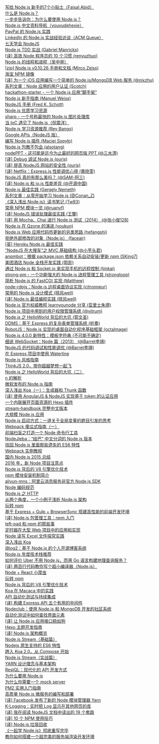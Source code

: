 [写给 Node.js 新手的7个小贴士（Faisal Abid）](http://weekly.manong.io/bounce?url=https%3A%2F%2Fmedium.com%2Ftech-talk%2Fe7c0b0e5ce3c&aid=21&nid=2)  
[什么是 Node.js？](http://weekly.manong.io/bounce?url=http%3A%2F%2Fstackoverflow.com%2Fquestions%2F1884724%2Fwhat-is-node-js&aid=81&nid=6)  
[一步步告诉你：为什么要使用 Node.js？](http://weekly.manong.io/bounce?url=http%3A%2F%2Fwww.toptal.com%2Fnodejs%2Fwhy-the-hell-would-i-use-node-js&aid=159&nid=9)  
[Node.js 中文资料导航（youyudehexie）](http://weekly.manong.io/bounce?url=https%3A%2F%2Fgithub.com%2Fyouyudehexie%2Fnode123&aid=238&nid=12)  
[PayPal 的 Node.js 实践](http://weekly.manong.io/bounce?url=https%3A%2F%2Fwww.paypal-engineering.com%2F2013%2F11%2F22%2Fnode-js-at-paypal%2F&aid=268&nid=13)  
[LinkedIn 的 Node.js 实战经验访谈（ACM Queue）](http://weekly.manong.io/bounce?url=http%3A%2F%2Fqueue.acm.org%2Fdetail.cfm%3Fid%3D2567673&aid=434&nid=19)  
[七天学会 NodeJS](http://weekly.manong.io/bounce?url=http%3A%2F%2Fnqdeng.github.io%2F7-days-nodejs%2F&aid=510&nid=21)  
[Node.js TDD 实战 (Gabriel Manricks)](http://weekly.manong.io/bounce?url=http%3A%2F%2Fcode.tutsplus.com%2Ftutorials%2Ftesting-in-node-js--net-35018&aid=657&nid=23)  
[[译] 高效 Node 程序员的 10 个习惯 (renyuzhuo)](http://weekly.manong.io/bounce?url=http%3A%2F%2Fourjs.com%2Fdetail%2F53272b83cc7e181509000003&aid=770&nid=24)  
[Node.js 的线程和进程（吴中骅）](http://weekly.manong.io/bounce?url=http%3A%2F%2Fwww.infoq.com%2Fcn%2Farticles%2Fnodejs-threads-and-processes&aid=911&nid=27)  
[[zip] Node.js v0.10.26 手册和文档 (Mirco Zeiss)](http://weekly.manong.io/bounce?url=http%3A%2F%2Fvdisk.weibo.com%2Fs%2FG-kauggDoNsW&aid=925&nid=27)  
[淘宝 NPM 镜像](http://weekly.manong.io/bounce?url=http%3A%2F%2Fnpm.taobao.org%2F&aid=960&nid=28)  
[[译] 为一个 iOS 应用编写一个简单的 Node.js/MongoDB Web 服务 (@nixzhu)](http://weekly.manong.io/bounce?url=https%3A%2F%2Fgithub.com%2Fnixzhu%2Fdev-blog%2Fblob%2Fmaster%2F2014-04-21-write-a-simple-nodejs-mongodb-web-service-for-an-ios-app.md&aid=977&nid=29)  
[系列文章：Node 应用的用户认证 (Scotch)](http://weekly.manong.io/bounce?url=http%3A%2F%2Fscotch.io%2Fseries%2Feasy-node-authentication&aid=979&nid=29)  
[hackathon-starter - 一个 Node.js 应用“脚手架”](http://weekly.manong.io/bounce?url=https%3A%2F%2Fgithub.com%2Fsahat%2Fhackathon-starter&aid=996&nid=29)  
[Node.js 新手指南 (Manuel Weiss)](http://weekly.manong.io/bounce?url=http%3A%2F%2Fblog.codeship.io%2F2014%2F05%2F07%2Fnodejs-beginners-guide.html&aid=1013&nid=30)  
[NodeJS 手册 (Fred K. Schott)](http://weekly.manong.io/bounce?url=https%3A%2F%2Fgithub.com%2FFredKSchott%2FNodeJS-Handbook&aid=1062&nid=31)  
[Node.js 优质学习资源](http://weekly.manong.io/bounce?url=http%3A%2F%2Fwww.quora.com%2FNode-js%2FWhat-are-the-best-resources-to-learn-Node-js&aid=1086&nid=32)  
[sharp - 一个号称最快的 Node.js 图片处理库](http://weekly.manong.io/bounce?url=https%3A%2F%2Fgithub.com%2Flovell%2Fsharp&aid=1091&nid=32)  
[当 IoC 遇见了 Node.js（倪震洋）](http://weekly.manong.io/bounce?url=http%3A%2F%2Fwww.infoq.com%2Fcn%2Farticles%2Fioc-meet-nodejs&aid=1162&nid=34)  
[Node.js 学习资源推荐 (Rey Bango)](http://weekly.manong.io/bounce?url=http%3A%2F%2Fcode.tutsplus.com%2Farticles%2Fresources-to-get-you-up-to-speed-in-nodejs--cms-21431&aid=1192&nid=35)  
[Google APIs（NodeJS 版）](http://weekly.manong.io/bounce?url=https%3A%2F%2Fgithub.com%2Fgoogle%2Fgoogle-api-nodejs-client&aid=1289&nid=39)  
[编写 Node.js 插件 (Maciej Sopyło)](http://weekly.manong.io/bounce?url=http%3A%2F%2Fcode.tutsplus.com%2Ftutorials%2Fwriting-nodejs-addons--cms-21771&aid=1307&nid=40)  
[Node.js 包教不包会 (alsotang)](http://weekly.manong.io/bounce?url=https%3A%2F%2Fgithub.com%2Falsotang%2Fnode-lessons&aid=1507&nid=47)  
[nodePPT - 这可能是迄今为止最好的网页版 PPT (@三水清)](http://weekly.manong.io/bounce?url=https%3A%2F%2Fgithub.com%2Fksky521%2FnodePPT&aid=1610&nid=50)  
[[译] Debug 调试 Node.js (ourjs)](http://weekly.manong.io/bounce?url=http%3A%2F%2Fourjs.com%2Fdetail%2Fdebug%25E8%25B0%2583%25E8%25AF%2595node-js-%25E6%2588%2591%25E4%25BB%25AC%25E6%2598%25AF%25E5%25A6%2582%25E4%25BD%2595%25E5%25AE%259A%25E4%25BD%258D%25E5%2586%2585%25E5%25AD%2598%25E6%25B3%2584%25E6%25BC%258F%25E5%2592%258C%25E6%2597%25A0%25E9%2599%2590%25E5%25BE%25AA%25E7%258E%25AF%25E7%259A%2584&aid=1637&nid=51)  
[[译] 提高 NodeJS 网站的安全性 (ourjs)](http://weekly.manong.io/bounce?url=http%3A%2F%2Fourjs.com%2Fdetail%2F%25E6%258F%2590%25E9%25AB%2598nodejs%25E7%25BD%2591%25E7%25AB%2599%25E7%259A%2584%25E5%25AE%2589%25E5%2585%25A8%25E6%2580%25A7-web%25E6%259C%258D%25E5%258A%25A1%25E5%2599%25A8%25E9%2598%25B2%25E9%25BB%2591%25E5%25AE%25A2%25E6%2594%25BB%25E5%2587%25BB%25E6%258A%2580%25E5%25B7%25A7&aid=1687&nid=53)  
[[译] Netflix：Express.js 性能调优心得 (黄晓雯)](http://weekly.manong.io/bounce?url=http%3A%2F%2Fwww.infoq.com%2Fcn%2Fnews%2F2014%2F12%2Fexpressjs-burned-netflix&aid=1716&nid=54)  
[NodeJS 真的有那么美吗？ (@SAM-阿三)](http://weekly.manong.io/bounce?url=http%3A%2F%2Fweibo.com%2Fp%2F1001603795470584572407&aid=1776&nid=57)  
[[译] Node.js 和 io.js 性能差异 (@开源中国)](http://weekly.manong.io/bounce?url=http%3A%2F%2Fwww.oschina.net%2Ftranslate%2Fnode_js_and_io_js_very_different_in_performance&aid=1835&nid=59)  
[Node.js 最佳实践 (Gergely Nemeth)](http://weekly.manong.io/bounce?url=http%3A%2F%2Fblog.risingstack.com%2Fnode-js-best-practices%2F&aid=1904&nid=61)  
[系列文章：从零开始学习 Node.js (@Conan_Z)](http://weekly.manong.io/bounce?url=http%3A%2F%2Fblog.fens.me%2Fseries-nodejs%2F&aid=2013&nid=64)  
[《深入浅出 Node.js》读书笔记 (Tw93)](http://weekly.manong.io/bounce?url=http%3A%2F%2Ftw93.github.io%2F2015-03-01%2Fshen-ru-qian-chu-nodejs-reading-mind-map.html&aid=2054&nid=65)  
[常用 NPM 模块一览 (@ruanyf)](http://weekly.manong.io/bounce?url=https%3A%2F%2Fgithub.com%2Fruanyf%2Farticles%2Fblob%2Fmaster%2F2015%2F2015-04-04-npm-modules.md&aid=2078&nid=65)  
[[译] NodeJS 错误处理最佳实践 (王龑)](http://weekly.manong.io/bounce?url=http%3A%2F%2Fcode.oneapm.com%2Fnodejs%2F2015%2F04%2F13%2Fnodejs-errorhandling%2F&aid=2183&nid=68)  
[[译] 用 Mocha、Chai 进行 Node.js 测试（2014） (@张小俊128)](http://weekly.manong.io/bounce?url=http%3A%2F%2Fwww.html-js.com%2Farticle%2F1875&aid=2223&nid=69)  
[Node.js 在 Qzone 的演进 (youkun)](http://weekly.manong.io/bounce?url=http%3A%2F%2Fwww.w3ctech.com%2Ftopic%2F996&aid=2269&nid=70)  
[Node.js Web 应用代码热更新的另类思路 (hefangshi)](http://weekly.manong.io/bounce?url=http%3A%2F%2Ffex.baidu.com%2Fblog%2F2015%2F05%2Fnodejs-hot-swapping%2F&aid=2380&nid=72)  
[拒绝外部修改的对象（Node.js） (faceair)](http://weekly.manong.io/bounce?url=http%3A%2F%2Flucy.faceair.me%2Farchives%2F361%2F&aid=2501&nid=74)  
[[英] Heroku Node.js 最佳实践](http://weekly.manong.io/bounce?url=https%3A%2F%2Fdevcenter.heroku.com%2Farticles%2Fnode-best-practices&aid=2630&nid=76)  
[“NodeJS 在大搜车”之 MVC 基础结构 (@小芋头君)](http://weekly.manong.io/bounce?url=http%3A%2F%2Fwww.html-js.com%2Farticle%2F2985&aid=2631&nid=76)  
[anpmbot：根据 package.json 依赖关系自动安装/更新 npm (SKing7)](http://weekly.manong.io/bounce?url=https%3A%2F%2Fgithub.com%2FSKing7%2Fanpmbot&aid=2645&nid=76)  
[美团酒店 Node 全栈开发实践 (郭凯)](http://weekly.manong.io/bounce?url=http%3A%2F%2Ftech.meituan.com%2Fnode-fullstack-development-practice.html&aid=2738&nid=77)  
[通过 Node.js 和 Socket.io 来实现手机的远程控制 (ljinkai)](http://weekly.manong.io/bounce?url=http%3A%2F%2Fljinkai.github.io%2F2015%2F06%2F19%2Fphone-control-slide%2F&aid=2739&nid=77)  
[strong-pm - 一个功能强大的 Node.js 进程管理工具 (strongloop)](http://weekly.manong.io/bounce?url=https%3A%2F%2Fgithub.com%2Fstrongloop%2Fstrong-pm%2F&aid=2724&nid=77)  
[简析 Node.js 的 FastCGI 实现 (Matthew)](http://weekly.manong.io/bounce?url=http%3A%2F%2Fwww.ivershuo.com%2F2014%2F04%2Ffastcgi_on_nodejs%2F&aid=2863&nid=79)  
[node-rdpjs：Node.js 远程桌面协议实现 (citronneur)](http://weekly.manong.io/bounce?url=https%3A%2F%2Fgithub.com%2Fcitronneur%2Fnode-rdpjs&aid=2900&nid=79)  
[常用的 Node.js 设计模式 (晓风well)](http://weekly.manong.io/bounce?url=http%3A%2F%2Fwwsun.me%2Fposts%2Fnode-design-patterns.html&aid=2935&nid=80)  
[[译] Node.js 最佳编程实践 (晓风well)](http://weekly.manong.io/bounce?url=http%3A%2F%2Fwwsun.me%2Fposts%2Fnode-best-practices.html&aid=3009&nid=81)  
[Node.js 官方权威教程 learnyounode 分享 (亚里士朱德)](http://weekly.manong.io/bounce?url=http%3A%2F%2Fyalishizhude.github.io%2F2015%2F07%2F25%2Fnodejs%25E5%25AE%2598%25E6%2596%25B9%25E6%259D%2583%25E5%25A8%2581%25E6%2595%2599%25E7%25A8%258Blearnyounode%25E5%2588%2586%25E4%25BA%25AB%2F&aid=3044&nid=81)  
[Node.js 项目中用到的用户权限管理系统 (@vitrum)](http://weekly.manong.io/bounce?url=http%3A%2F%2Fvitrum.github.io%2F2015%2F08%2F03%2FNodejs%25E9%25A1%25B9%25E7%259B%25AE%25E4%25B8%25AD%25E7%2594%25A8%25E5%2588%25B0%25E7%259A%2584%25E7%2594%25A8%25E6%2588%25B7%25E6%259D%2583%25E9%2599%2590%25E7%25AE%25A1%25E7%2590%2586%25E7%25B3%25BB%25E7%25BB%259F%2F&aid=3200&nid=83)  
[Node.js 之 HelloWorld 背后的大坑 (郭文圣)](http://weekly.manong.io/bounce?url=http%3A%2F%2Fwww.jianshu.com%2Fp%2F3c5897dd2b85&aid=3362&nid=85)  
[DDMS：基于 Express 的复杂表单管理系统 (听奏)](http://weekly.manong.io/bounce?url=http%3A%2F%2Fwww.oschina.net%2Fp%2Fddms&aid=3503&nid=86)  
[RobotJS：Node.js 实现的桌面自动化程序基础框架 (octalmage)](http://weekly.manong.io/bounce?url=https%3A%2F%2Fgithub.com%2Foctalmage%2Frobotjs&aid=3591&nid=87)  
[Node.js 4.0.0 新特性：模板字符串 (不可能不确定)](http://weekly.manong.io/bounce?url=http%3A%2F%2Fchensd.com%2F2015-09%2FES6-template-strings.html%3Fhmsr%3Dtoutiao.io%26utm_medium%3Dtoutiao.io%26utm_source%3Dtoutiao.io&aid=3636&nid=88)  
[细说 WebSocket：Node 篇（2013） (@Barret李靖)](http://weekly.manong.io/bounce?url=http%3A%2F%2Fwww.barretlee.com%2Fblog%2F2013%2F12%2F20%2Fcb-websocket-with-node%2F%3Fhmsr%3Dtoutiao.io%26utm_medium%3Dtoutiao.io%26utm_source%3Dtoutiao.io&aid=3637&nid=88)  
[NodeJS 的代码调试和性能调优 (@Barret李靖)](http://weekly.manong.io/bounce?url=http%3A%2F%2Fwww.barretlee.com%2Fblog%2F2015%2F10%2F07%2Fdebug-nodejs-in-command-line%2F%3Fhmsr%3Dtoutiao.io%26utm_medium%3Dtoutiao.io%26utm_source%3Dtoutiao.io&aid=3818&nid=90)  
[在 Express 项目中使用 Waterline](http://weekly.manong.io/bounce?url=http%3A%2F%2Fchensd.com%2F2015-10%2FUse-Waterline-in-Express-project.html&aid=4102&nid=93)  
[Node.js 风格指南](http://weekly.manong.io/bounce?url=https%3A%2F%2Fgithub.com%2Fwwsun%2Fnode-style-guide&aid=4117&nid=93)  
[ThinkJS 2.0，带你超越梦想一起飞](http://weekly.manong.io/bounce?url=https%3A%2F%2Fimququ.com%2Fpost%2Fthinkjs-2.html&aid=4124&nid=93)  
[Node.js 之 HelloWorld 背后的大坑（二）](http://weekly.manong.io/bounce?url=http%3A%2F%2Fwww.jianshu.com%2Fp%2F49c329dda31f&aid=4167&nid=94)  
[n 的解析](http://weekly.manong.io/bounce?url=http%3A%2F%2Fwww.letiantian.me%2F2015-11-06-n%2F&aid=4182&nid=94)  
[微软发布的 Node.js 指南](http://weekly.manong.io/bounce?url=https%3A%2F%2Fgithub.com%2FMicrosoft%2Fnodejs-guidelines&aid=4279&nid=95)  
[深入浅出 Koa（一）：生成器和 Thunk 函数](http://weekly.manong.io/bounce?url=http%3A%2F%2Fwwsun.github.io%2Fposts%2Fgetting-started-with-koa-part-one.html&aid=4293&nid=95)  
[[译] 使用 AngularJS & NodeJS 实现基于 token 的认证应用](http://weekly.manong.io/bounce?url=http%3A%2F%2Fzhuanlan.zhihu.com%2FFrontendMagazine%2F19920223&aid=4408&nid=96)  
[一个内联展开页面资源的 Hexo 插件](http://weekly.manong.io/bounce?url=http%3A%2F%2Fblog.jamespan.me%2F2015%2F11%2F19%2Fhexo-filter-asset-inline%2F&aid=4415&nid=96)  
[stream-handbook 完整中文版本](http://weekly.manong.io/bounce?url=https%3A%2F%2Fgithub.com%2Fjabez128%2Fstream-handbook&aid=4413&nid=96)  
[大规模 Node.js 应用](http://weekly.manong.io/bounce?url=https%3A%2F%2Fgithub.com%2Ftmallfe%2Ftmallfe.github.io%2Fissues%2F28&aid=4472&nid=97)  
[Node.js 启动方式：一道关于全局变量的题目引发的思考](http://weekly.manong.io/bounce?url=http%3A%2F%2Ff2e.souche.com%2Fblog%2Fa-js-problem-about-global%2F&aid=4473&nid=97)  
[Webpack 傻瓜式指南（一）](http://weekly.manong.io/bounce?url=http%3A%2F%2Fzhuanlan.zhihu.com%2FFrontendMagazine%2F20367175&aid=4515&nid=97)  
[前端扫盲之打造一个 Node 命令行工具](http://weekly.manong.io/bounce?url=https%3A%2F%2Fwww.awesomes.cn%2Fsource%2F12&aid=4787&nid=100)  
[NodeJieba：“结巴” 中文分词的 Node.js 版本](http://weekly.manong.io/bounce?url=https%3A%2F%2Fgithub.com%2Fyanyiwu%2Fnodejieba&aid=4885&nid=101)  
[找回 Node.js 里面那些遗失的 ES6 特性](http://weekly.manong.io/bounce?url=http%3A%2F%2Ftaobaofed.org%2Fblog%2F2016%2F01%2F07%2Ffind-back-the-lost-es6-features-in-nodejs%2F&aid=4923&nid=102)  
[Webpack 实例教程](http://weekly.manong.io/bounce?url=https%3A%2F%2Fgithub.com%2Fruanyf%2Fwebpack-demos&aid=4935&nid=102)  
[国内 Node.js 2015 总结](http://weekly.manong.io/bounce?url=https%3A%2F%2Fcnodejs.org%2Ftopic%2F5696e43e6272216e51bff67e&aid=4999&nid=103)  
[2016 年，新 Node 项目注意点](http://weekly.manong.io/bounce?url=https%3A%2F%2Fgithub.com%2Fgf-rd%2Fblog%2Fissues%2F29&aid=5090&nid=104)  
[Node.js 背后的 V8 引擎优化技术](http://weekly.manong.io/bounce?url=http%3A%2F%2Fmp.weixin.qq.com%2Fs%3F__biz%3DMjM5MjAwODM4MA%3D%3D%26mid%3D402199727%26idx%3D1%26sn%3Da15c727229692a89770cab0cd5679d5e%26scene%3D0%23wechat_redirect&aid=5148&nid=104)  
[npm 模块安装机制简介](http://weekly.manong.io/bounce?url=http%3A%2F%2Fwww.ruanyifeng.com%2Fblog%2F2016%2F01%2Fnpm-install.html&aid=5161&nid=104)  
[aliyun-mns：阿里云消息服务非官方 Node.js SDK](http://weekly.manong.io/bounce?url=https%3A%2F%2Fgithub.com%2Fwzbg%2Faliyun-mns%2Fblob%2Fmaster%2FREADME.md&aid=5179&nid=104)  
[Node 编码规范](http://weekly.manong.io/bounce?url=https%3A%2F%2Fgithub.com%2Fwindyrobin%2FiFrame%2Fblob%2Fmaster%2Fstyle.md&aid=5234&nid=105)  
[Node.js 之 HTTP](http://weekly.manong.io/bounce?url=https%3A%2F%2Fgithub.com%2Fswfbarhr%2Fblog%2Fblob%2Fmaster%2Fnode%2Fhttp.md&aid=5498&nid=109)  
[从两个角度，一个小例子浅析 Node.js 架构](http://weekly.manong.io/bounce?url=https%3A%2F%2Fcnodejs.org%2Ftopic%2F5594ada26ba28efa30a604e2&aid=5504&nid=109)  
[玩转 npm](http://weekly.manong.io/bounce?url=http%3A%2F%2Fwww.alloyteam.com%2F2016%2F03%2Fmaster-npm%2F&aid=5620&nid=110)  
[基于 Express + Gulp + BrowserSync 搭建高性能的前端开发环境](http://weekly.manong.io/bounce?url=https%3A%2F%2Fwww.kisnows.com%2F2015%2F11%2F02%2Fdev-environment-Express-Gulp-BrowserSync%2F&aid=5626&nid=110)  
[[译] Node.js 包管理工具：npm 入门](http://weekly.manong.io/bounce?url=http%3A%2F%2Faerotiger.info%2Farchives%2Fbeginners-guide-node-package-manager.html&aid=5776&nid=112)  
[left-pad 和 npm 的那些事](http://weekly.manong.io/bounce?url=http%3A%2F%2Fwww.gotoli.us%2Fleft-pad-npm&aid=5797&nid=112)  
[定时器在大型 Web 项目中的应用和实现](http://weekly.manong.io/bounce?url=https%3A%2F%2Fsegmentfault.com%2Fa%2F1190000004736079&aid=5770&nid=112)  
[Node 读写 Excel 文件探究实践](http://weekly.manong.io/bounce?url=http%3A%2F%2Faotu.io%2Fnotes%2F2016%2F04%2F07%2Fnode-excel%2F&aid=5841&nid=113)  
[深入浅出 Koa](http://weekly.manong.io/bounce?url=https%3A%2F%2Fgithub.com%2Fberwin%2FBlog%2Fissues%2F8&aid=5872&nid=113)  
[iBlog2：基于 Node.js 的个人开源博客系统](http://weekly.manong.io/bounce?url=https%3A%2F%2Fgithub.com%2Feshengsky%2FiBlog2&aid=5951&nid=114)  
[Node.js 年度技术栈推荐](http://weekly.manong.io/bounce?url=https%3A%2F%2Fgithub.com%2Fnodeonly%2Fstack&aid=5999&nid=115)  
[如何评价 Uber 不用 Node.js，而用 Go 语言构建地理查询服务？](http://weekly.manong.io/bounce?url=https%3A%2F%2Fcnodejs.org%2Ftopic%2F571cf4c7fa48138c41110d54&aid=6011&nid=115)  
[[译] 两百行代码教你写个超小编译器（Node.js）](http://weekly.manong.io/bounce?url=https%3A%2F%2Fgithub.com%2F1c7%2Fthe-super-tiny-compiler&aid=6081&nid=116)  
[Node + React 小爬虫](http://weekly.manong.io/bounce?url=http%3A%2F%2Fwww.ido321.com%2F1674.html&aid=6112&nid=116)  
[玩转 npm](http://weekly.manong.io/bounce?url=https%3A%2F%2Fgithub.com%2Ficepy%2F_posts%2Fissues%2F36&aid=6120&nid=116)  
[Node.js 背后的 V8 引擎优化技术](http://weekly.manong.io/bounce?url=http%3A%2F%2Fmp.weixin.qq.com%2Fs%3F__biz%3DMjM5MjAwODM4MA%3D%3D%26mid%3D402199727%26idx%3D1%26sn%3Da15c727229692a89770cab0cd5679d5e%26scene%3D0%23wechat_redirect&aid=5148&nid=117)  
[Koa 在 Macaca 中的实践](http://weekly.manong.io/bounce?url=https%3A%2F%2Ftesterhome.com%2Ftopics%2F4792&aid=6166&nid=117)  
[API 自动化测试与持续集成](http://weekly.manong.io/bounce?url=http%3A%2F%2Fwww.jianshu.com%2Fp%2Fa3e35928a0aa&aid=6267&nid=118)  
[[译] 构建 Express API 五个有用的中间件](http://weekly.manong.io/bounce?url=https%3A%2F%2Ffe.ele.me%2Fgou-jian-express-api-wu-ge-you-yong-de-zhong-jian-jian%2F%3Ff%3Dtt&aid=6495&nid=121)  
[Nodeclub：使用 Node.js 和 MongoDB 开发的社区系统](http://weekly.manong.io/bounce?url=https%3A%2F%2Fgithub.com%2Fcnodejs%2Fnodeclub&aid=6526&nid=121)  
[自动化测试中如何查找界面元素](http://weekly.manong.io/bounce?url=https%3A%2F%2Ftesterhome.com%2Ftopics%2F5054&aid=6498&nid=121)  
[[译] 让 Node.js 应用接口稳如狗](http://weekly.manong.io/bounce?url=https%3A%2F%2Flog.zvz.im%2F2016%2F06%2F07%2FMake-your-Nodejs-API-robust%2F&aid=6582&nid=122)  
[Hexo 主题开发指南](http://weekly.manong.io/bounce?url=http%3A%2F%2Fchensd.com%2F2016-06%2Fhexo-theme-guide.html&aid=6634&nid=123)  
[[译] Node.js 架构概览](http://weekly.manong.io/bounce?url=https%3A%2F%2Fsegmentfault.com%2Fa%2F1190000005892501&aid=6813&nid=126)  
[Node.js Stream（基础篇）](http://weekly.manong.io/bounce?url=http%3A%2F%2Ftech.meituan.com%2Fstream-basics.html&aid=6824&nid=126)  
[Nodejs 原生支持的 ES6 特性](http://weekly.manong.io/bounce?url=http%3A%2F%2Fwww.alloyteam.com%2F2016%2F07%2Fnodejs-native-support-of-the-es6-features%2F%3Ff%3Dtt&aid=6909&nid=127)  
[跨入 Koa 2.0，从 Compose 开始](http://weekly.manong.io/bounce?url=https%3A%2F%2Fcnodejs.org%2Ftopic%2F5780e12e69d72f545483ca69&aid=6932&nid=127)  
[Node.js Stream（实战篇）](http://weekly.manong.io/bounce?url=http%3A%2F%2Ftech.meituan.com%2Fstream-in-action.html&aid=6955&nid=128)  
[YARN 设计理念与基本架构](http://weekly.manong.io/bounce?url=http%3A%2F%2Fwww.jianshu.com%2Fp%2F8cc01775150d&aid=7052&nid=129)  
[RestQL：现代化的 API 开发方式](http://weekly.manong.io/bounce?url=http%3A%2F%2Ftoutiao.io%2Fj%2F6y2t3c&aid=7195&nid=131)  
[为什么要用 Node.js](http://weekly.manong.io/bounce?url=http%3A%2F%2Ftoutiao.io%2Fj%2F6n3aev&aid=7253&nid=132)  
[为什么你需要一个 mock server](http://weekly.manong.io/bounce?url=http%3A%2F%2Ftoutiao.io%2Fj%2Ft8u5xl&aid=7268&nid=132)  
[PM2 实用入门指南](http://weekly.manong.io/bounce?url=http%3A%2F%2Ftoutiao.io%2Fj%2Fourehi&aid=7401&nid=134)  
[高质量 Node.js 微服务的编写和部署](http://weekly.manong.io/bounce?url=http%3A%2F%2Ftoutiao.io%2Fj%2Fnim9lr&aid=7453&nid=135)  
[[译] Facebook 发布了新的 Node 模块管理器 Yarn](http://weekly.manong.io/bounce?url=https%3A%2F%2Ftoutiao.io%2Fk%2F28epck&aid=7744&nid=139)  
[K-Logging：实时把 Log 显示在其他网页的库](http://weekly.manong.io/bounce?url=https%3A%2F%2Ftoutiao.io%2Fk%2Fil3wqz&aid=7826&nid=140)  
[[译] 我在阅读 NodeJS 文档中读出的 19 个套路](http://weekly.manong.io/bounce?url=https%3A%2F%2Ftoutiao.io%2Fk%2Fnid7fe&aid=7975&nid=143)  
[[译] 10 个 NPM 使用技巧](http://weekly.manong.io/bounce?url=https%3A%2F%2Ftoutiao.io%2Fk%2Fl0jdjc&aid=8049&nid=144)  
[[译] Node.js 垃圾回收](http://weekly.manong.io/bounce?url=https%3A%2F%2Ftoutiao.io%2Fk%2F4nqm6g&aid=8095&nid=145)  
[《一起学 Node.js》彻底重写完毕](http://weekly.manong.io/bounce?url=https%3A%2F%2Ftoutiao.io%2Fk%2Fm1mt04&aid=8110&nid=145)  
[教你如何搭建一个超完美的服务端渲染开发环境](http://weekly.manong.io/bounce?url=https%3A%2F%2Ftoutiao.io%2Fk%2Fb63yfo&aid=8407&nid=150)  
